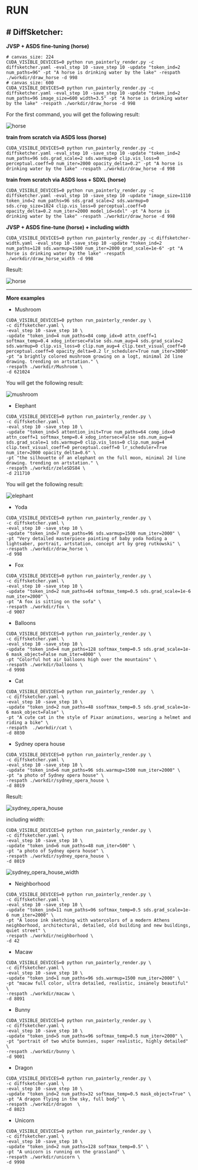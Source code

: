 # RUN

## # DiffSketcher:

**JVSP + ASDS fine-tuning (horse)**

```shell
# canvas_size: 224
CUDA_VISIBLE_DEVICES=0 python run_painterly_render.py -c diffsketcher.yaml -eval_step 10 -save_step 10 -update "token_ind=2 num_paths=96" -pt "A horse is drinking water by the lake" -respath ./workdir/draw_horse -d 998
# canvas_size: 600
CUDA_VISIBLE_DEVICES=0 python run_painterly_render.py -c diffsketcher.yaml -eval_step 10 -save_step 10 -update "token_ind=2 num_paths=96 image_size=600 width=3.5" -pt "A horse is drinking water by the lake" -respath ./workdir/draw_horse -d 998
```

For the first command, you will get the following result:

![horse](./img/horse.svg)

**train from scratch via ASDS loss (horse)**

```shell
CUDA_VISIBLE_DEVICES=0 python run_painterly_render.py -c diffsketcher.yaml -eval_step 10 -save_step 10 -update "token_ind=2 num_paths=96 sds.grad_scale=2 sds.warmup=0 clip.vis_loss=0 perceptual.coeff=0 num_iter=2000 opacity_delta=0.2" -pt "A horse is drinking water by the lake" -respath ./workdir/draw_horse -d 998
```

**train from scratch via ASDS loss + SDXL (horse)**

```shell
CUDA_VISIBLE_DEVICES=0 python run_painterly_render.py -c diffsketcher.yaml -eval_step 10 -save_step 10 -update "image_size=1110 token_ind=2 num_paths=96 sds.grad_scale=2 sds.warmup=0 sds.crop_size=1024 clip.vis_loss=0 perceptual.coeff=0 opacity_delta=0.2 num_iter=2000 model_id=sdxl" -pt "A horse is drinking water by the lake" -respath ./workdir/draw_horse -d 998
```

**JVSP + ASDS fine-tune (horse) + including width**

```shell
CUDA_VISIBLE_DEVICES=0 python run_painterly_render.py -c diffsketcher-width.yaml -eval_step 10 -save_step 10 -update "token_ind=2 num_paths=128 sds.warmup=1500 num_iter=2000 grad_scale=1e-6" -pt "A horse is drinking water by the lake" -respath ./workdir/draw_horse_width -d 998
```

Result:

![horse](./img/horse_width.svg)

---

**More examples**

- Mushroom

```shell
CUDA_VISIBLE_DEVICES=0 python run_painterly_render.py \
-c diffsketcher.yaml \
-eval_step 10 -save_step 10 \
-update "token_ind=4 num_paths=84 comp_idx=0 attn_coeff=1 softmax_temp=0.4 xdog_intersec=False sds.num_aug=4 sds.grad_scale=2 sds.warmup=0 clip.vis_loss=0 clip.num_aug=4 clip.text_visual_coeff=0 perceptual.coeff=0 opacity_delta=0.2 lr_scheduler=True num_iter=3000"
-pt "a brightly colored mushroom growing on a logt, minimal 2d line drawing. trending on artstation." \
-respath ./workdir/Mushroom \
-d 621024
```

You will get the following result:

![mushroom](./img/mushroom.svg)

- Elephant

```shell
CUDA_VISIBLE_DEVICES=0 python run_painterly_render.py \
-c diffsketcher.yaml \
-eval_step 10 -save_step 10 \
-update "token_ind=5 attention_init=True num_paths=64 comp_idx=0 attn_coeff=1 softmax_temp=0.4 xdog_intersec=False sds.num_aug=4 sds.grad_scale=1 sds.warmup=0 clip.vis_loss=0 clip.num_aug=4 clip.text_visual_coeff=0 perceptual.coeff=0 lr_scheduler=True num_iter=2000 opacity_delta=0.6" \
-pt "the silhouette of an elephant on the full moon, minimal 2d line drawing. trending on artstation." \
-respath ./workdir/zeleSDS84 \
-d 211710
```

You will get the following result:

![elephant](./img/elephant.svg)

- Yoda

```shell
CUDA_VISIBLE_DEVICES=0 python run_painterly_render.py \ 
-c diffsketcher.yaml \
-eval_step 10 -save_step 10 \
-update "token_ind=7 num_paths=96 sds.warmup=1500 num_iter=2000" \ 
-pt "Very detailed masterpiece painting of baby yoda hoding a lightsaber, portrait, artstation, concept art by greg rutkowski" \ 
-respath ./workdir/draw_horse \ 
-d 998
```

- Fox

```shell
CUDA_VISIBLE_DEVICES=0 python run_painterly_render.py \ 
-c diffsketcher.yaml \
-eval_step 10 -save_step 10 \
-update "token_ind=2 num_paths=64 softmax_temp=0.5 sds.grad_scale=1e-6 num_iter=2000" \ 
-pt "A fox is sitting on the sofa" \ 
-respath ./workdir/fox \ 
-d 9007
```

- Balloons

```shell
CUDA_VISIBLE_DEVICES=0 python run_painterly_render.py \
-c diffsketcher.yaml \
-eval_step 10 -save_step 10 \
-update "token_ind=4 num_paths=128 softmax_temp=0.5 sds.grad_scale=1e-6 mask_object=False num_iter=4000" \
-pt "Colorful hot air balloons high over the mountains" \ 
-respath ./workdir/balloons \
-d 9998
```

- Cat

```shell
CUDA_VISIBLE_DEVICES=0 python run_painterly_render.py  \
-c diffsketcher.yaml \
-eval_step 10 -save_step 10 \
-update "token_ind=2 num_paths=48 ssoftmax_temp=0.5 sds.grad_scale=1e-6 mask_object=False" \
-pt "A cute cat in the style of Pixar animations, wearing a helmet and riding a bike" \
-respath  ./workdir/cat \
-d 8030
```

- Sydney opera house

```shell
CUDA_VISIBLE_DEVICES=0 python run_painterly_render.py \ 
-c diffsketcher.yaml \
-eval_step 10 -save_step 10 \
-update "token_ind=6 num_paths=96 sds.warmup=1500 num_iter=2000" \ 
-pt "a photo of Sydney opera house" \ 
-respath ./workdir/sydney_opera_house \ 
-d 8019 
```

Result:

![sydney_opera_house](./img/sydney_opera_house.svg)

including width:

```shell
CUDA_VISIBLE_DEVICES=0 python run_painterly_render.py \ 
-c diffsketcher.yaml \
-eval_step 10 -save_step 10 \
-update "token_ind=6 num_paths=48 num_iter=500" \ 
-pt "a photo of Sydney opera house" \ 
-respath ./workdir/sydney_opera_house \ 
-d 8019 
```

![sydney_opera_house_width](./img/sydney_opera_house_width.svg)

- Neighborhood

```shell
CUDA_VISIBLE_DEVICES=0 python run_painterly_render.py \ 
-c diffsketcher.yaml \
-eval_step 10 -save_step 10 \
-update "token_ind=11 num_paths=96 softmax_temp=0.5 sds.grad_scale=1e-6 num_iter=2000" \ 
-pt "A loose ink sketching with watercolors of a modern Athens neighborhood, architectural, detailed, old building and new buildings, quiet street" \ 
-respath ./workdir/neighborhood \ 
-d 42
```

- Macaw

```shell
CUDA_VISIBLE_DEVICES=0 python run_painterly_render.py \ 
-c diffsketcher.yaml \
-eval_step 10 -save_step 10 \
-update "token_ind=1 num_paths=96 sds.warmup=1500 num_iter=2000" \ 
-pt "macaw full color, ultra detailed, realistic, insanely beautiful" \ 
-respath ./workdir/macaw \ 
-d 8091
```

- Bunny

```shell
CUDA_VISIBLE_DEVICES=0 python run_painterly_render.py \ 
-c diffsketcher.yaml \
-eval_step 10 -save_step 10 \
-update "token_ind=5 num_paths=96 softmax_temp=0.5 num_iter=2000" \ 
-pt "portrait of two white bunnies, super realistic, highly detailed" \ 
-respath ./workdir/bunny \ 
-d 9001
```

- Dragon

```shell
CUDA_VISIBLE_DEVICES=0 python run_painterly_render.py \
-c diffsketcher.yaml \
-eval_step 10 -save_step 10 \
-update "token_ind=2 num_paths=32 softmax_temp=0.5 mask_object=True" \
-pt "A dragon flying in the sky, full body" \
-respath ./workdir/dragon  \
-d 8023
```

- Unicorn

```shell
CUDA_VISIBLE_DEVICES=0 python run_painterly_render.py \
-c diffsketcher.yaml \
-eval_step 10 -save_step 10 \
-update "token_ind=2 num_paths=128 softmax_temp=0.5" \ 
-pt "A unicorn is running on the grassland" \
-respath ./workdir/unicorn \
-d 9998
```

